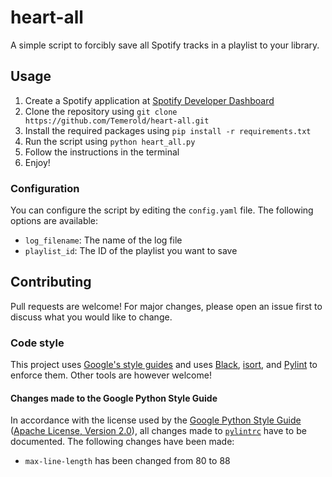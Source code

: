 # heart-all
A simple script to forcibly save all Spotify tracks in a playlist to your library.

## Usage
1. Create a Spotify application at [Spotify Developer Dashboard](https://developer.spotify.com/dashboard/applications)
2. Clone the repository using `git clone https://github.com/Temerold/heart-all.git`
3. Install the required packages using `pip install -r requirements.txt`
4. Run the script using `python heart_all.py`
5. Follow the instructions in the terminal
6. Enjoy!

### Configuration
You can configure the script by editing the `config.yaml` file. The following options are available:
- `log_filename`: The name of the log file
- `playlist_id`: The ID of the playlist you want to save

## Contributing
Pull requests are welcome! For major changes, please open an issue first to discuss what you would like to change.

### Code style
This project uses [Google's style guides](https://google.github.io/styleguide/) and uses [Black](https://black.readthedocs.io/en/stable/), [isort](https://pycqa.github.io/isort/), and [Pylint](https://pylint.readthedocs.io/en/latest/) to enforce them. Other tools are however welcome!

#### Changes made to the Google Python Style Guide
In accordance with the license used by the [Google Python Style Guide](https://google.github.io/styleguide/pyguide.html) ([Apache License, Version 2.0](https://www.apache.org/licenses/LICENSE-2.0)), all changes made to [`pylintrc`](pylintrc) have to be documented. The following changes have been made:
* `max-line-length` has been changed from 80 to 88
